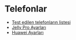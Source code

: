 # Telefonlar

- [Test edilen telefonların listesi](../Getting-Started/Phones.md)
- [Jelly Pro Ayarları](../Usage/jelly.md)
- [Huawei Ayarları](../Usage/huawei.md)
